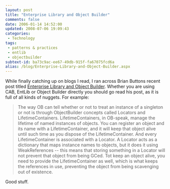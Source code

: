 ```yaml
---
layout: post
title: "Enterprise Library and Object Builder"
comments: false
date: 2006-01-14 14:52:00
updated: 2008-07-06 19:09:43
categories:
 - Technology
tags:
 - patterns & practices
 - entlib
 - objectbuilder
subtext-id: ba73c9ac-ee67-49db-915f-fa67075fcd6a
alias: /blog/Enterprise-Library-and-Object-Builder.aspx
---
```



While finally catching up on blogs I read, I ran across Brian Buttons recent post titled [Enterprise Library and Object Builder](http://www.agileprogrammer.com/oneagilecoder/archive/2006/01/03/10564.aspx). Whether you are using CAB, EntLib or Object Builder directly you should go read his post, as it is full of all kinds of nuggets. For example: 

> The way OB can tell whether or not to treat an instance of a singleton or not is through ObjectBuilder concepts called Locators and LifetimeContainers. LifetimeContainers, in OB-speak, manage the lifetime of named instances of objects. You can register an object and its name with a LifetimeContainer, and it will keep that object alive until such time as you dispose of the LifetimeContainer. And every LifetimeContainer is associated with a Locator. A Locator acts as a dictionary that maps instance names to objects, but it does it using WeakReferences -- this means that storing something in a Locator will not prevent that object from being GCed. Tot keep an object alive, you need to provide the LifetimeContainer as well, which is what keeps the references in use, preventing the object from being scavenging out of existence. 

Good stuff. 
